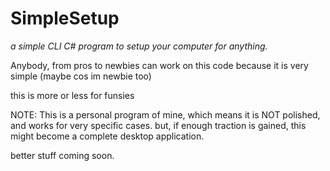 # SimpleSetup

*a simple CLI C# program to setup your computer for anything.*

Anybody, from pros to newbies can work on this code because it is very simple (maybe cos im newbie too)

this is more or less for funsies

NOTE: This is a personal program of mine, which means it is NOT polished, and works for very specific cases. but, if enough traction is gained, this might become a complete desktop application.

better stuff coming soon.

